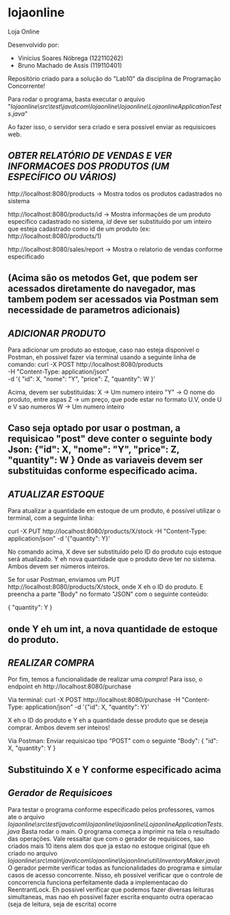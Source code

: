 # lojaonline
Loja Online

Desenvolvido por: 
- Vinícius Soares Nóbrega (122110262)
- Bruno Machado de Assis (119110401)

Repositório criado para a solução do "Lab10" da disciplina de Programação Concorrente!

Para rodar o programa, basta executar o arquivo "_lojaonline\src\test\java\com\lojaonline\lojaonline\LojaonlineApplicationTests.java_"

Ao fazer isso, o servidor sera criado e sera possivel enviar as requisicoes web.

*OBTER RELATÓRIO DE VENDAS E VER INFORMACOES DOS PRODUTOS (UM ESPECÍFICO OU VÁRIOS)*
---
http://localhost:8080/products -> Mostra todos os produtos cadastrados no sistema

http://localhost:8080/products/id -> Mostra informações de um produto especifico cadastrado no sistema, _id_ deve ser substituido por um inteiro que esteja cadastrado como id de um produto
(ex: http://localhost:8080/products/1)

http://localhost:8080/sales/report -> Mostra o relatorio de vendas conforme especificado

(Acima são os metodos Get, que podem ser acessados diretamente do navegador, mas tambem podem ser acessados via Postman sem necessidade de parametros adicionais)
---


*ADICIONAR PRODUTO*
-----------------------------------------
Para adicionar um produto ao estoque, caso nao esteja disponivel o Postman, eh possivel fazer via terminal usando a seguinte linha de comando:
curl -X POST http://localhost:8080/products \
     -H "Content-Type: application/json" \
     -d '{
           "id": X,
           "nome": "Y",
           "price": Z,
           "quantity": W
         }'

Acima, devem ser substituidas:
X -> Um numero inteiro
"Y" -> O nome do produto, entre aspas
Z -> um preço, que pode estar no formato U.V, onde U e V sao numeros
W -> Um numero inteiro

Caso seja optado por usar o postman, a requisicao "post" deve conter o seguinte body Json:
 {"id": X,
           "nome": "Y",
           "price": Z,
           "quantity": W
 }
 Onde as variaveis devem ser substituidas conforme especificado acima.
---
*ATUALIZAR ESTOQUE*
---
Para atualizar a quantidade em estoque de um produto, é possível utilizar o terminal, com a seguinte linha:

curl -X PUT http://localhost:8080/products/X/stock -H "Content-Type: application/json" -d '{"quantity": Y}'

No comando acima, X deve ser substituído pelo ID do produto cujo estoque será atualizado.
Y eh nova quantidade que o produto deve ter no sistema.
Ambos devem ser números inteiros.

Se for usar Postman, enviamos um PUT http://localhost:8080/products/X/stock, onde X eh o ID do produto.
E preencha a parte "Body" no formato "JSON" com o seguinte conteúdo:

{ "quantity": Y }

onde Y eh um int, a nova quantidade de estoque do produto.
---
*REALIZAR COMPRA*
---
Por fim, temos a funcionalidade de realizar uma _compra_!
Para isso, o endpoint eh http://localhost:8080/purchase

Via terminal:
curl -X POST http://localhost:8080/purchase -H "Content-Type: application/json" -d '{"id": X, "quantity": Y}'

X eh o ID do produto e Y eh a quantidade desse produto que se deseja comprar.
Ambos devem ser inteiros!

Via Postman:
Enviar requisicao tipo "POST" com o seguinte "Body":
{ "id": X, "quantity": Y }

Substituindo X e Y conforme especificado acima
---
*Gerador de Requisicoes*
---
Para testar o programa conforme especificado pelos professores, vamos ate o arquivo
_lojaonline\src\test\java\com\lojaonline\lojaonline\LojaonlineApplicationTests.java_
Basta rodar o main.
O programa começa a imprimir na tela o resultado das operações.
Vale ressaltar que com o gerador de requisicoes, sao criados mais 10 itens alem dos que ja estao no estoque original
(que eh criado no arquivo _lojaonline\src\main\java\com\lojaonline\lojaonline\util\InventoryMaker.java_)
O gerador permite verificar todas as funcionalidades do programa e simular casos de acesso concorrente.
Nisso, eh possivel verificar que o controle de concorrencia funciona perfeitamente dada a implementacao do ReentrantLock.
Eh possivel verificar que podemos fazer diversas leituras simultaneas, mas nao eh possivel fazer escrita enquanto outra operacao (seja de leitura, seja de escrita) ocorre